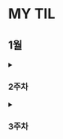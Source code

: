 # MY TIL

## 1월
<details>
  <summary><h3>2주차</h3></summary>

  <details>
    <summary>CUL & GUL</summary>
    
    - CLI(Command Line Interface): **명령어**를 통해 사용자와 컴퓨터가 상호 작용하는 방식
    - GUL(Graphic User Interface): **그래픽**을 통해 사용자와 컴퓨터가 상호 작용하는 방식
    - CLI를 사용해야 하는 가장 큰 이유는 **메모리와 CPU 사용량이 적어** 효율적으로 동작하기 때문이다. ⇒ 컴퓨터가 **개인화**가 되면서 혁신이 일어났다. 개발자라면 시스템을 구축하여 제공할 수 있어야 하며, 이를 위해서 효율성이 필요하다.
  </details>

  <details>
    <summary>CUL 中 (“.”, “..”, touch, mkdir, ls, cd, start, rm (-r), pwd)</summary>
    
    - ‘.’(점)의 역할은 위치를 알려주는 역할이다. 하나는 현재 디렉토리, 둘은 현재의 상위 디렉토리이다.
    - touch: 파일 생성 / mkdir: 새 디렉토리 생성 / ls: 현재 작업 중인 디렉토리 내부의 폴더 혹은 파일 목록을 출력
      1. touch text.txt
      2. mkdir new_dir
      3. ls . or ls ..
    - cd: 현재 작업 중인 디렉토리를 변경(위치 이동) / start: 폴더 혹은 파일을 열기 / rm: 파일 삭제 (디렉토리 삭제는 -r 옵션을 추가 사용) / pwd: 현재 작업 공간 확인(print working dir)
      1. cd new_dir → cd .. ⇒ 제자리
      2. start text.txt
      3. rm text.txt or rm -r new_dir
    - CLI에서 가장 중요한 것: **내가 어디 있는지(경로)** 알아야 한다.
    - **절대 경로:** Root 디렉토리부터 목적 지점까지 거치는 모든 경로를 전부 작성한 것 / **상대 경로**: 현재 작업하고 있는 디렉토리를 기준으로 계산된 상대적 위치를 작성한 것
      1. 윈도우 바탕 화면의 절대 경로 예시: C:/Users/ssafy/Desktop
      2. 만약 현재 작업하는 있는 디렉토리가 C:/Users 일 때, 윈도우 바탕 화면으로의 상대 경로는 ssafy/Desktop 이다.
      3. 나를 중심 혹은 컴퓨터를 중심으로 이동할 것인가를 생각하면 된다. 일반적으로 상대 경로를 통해 전달하는데 이는 절대 경로의 경우 보안에 위험이 있을 수 있기 때문이다.
  </details>

  <details>
    <summary>Git이란?</summary>
    
    - Google Docs를 활용한 버전 관리 예시와 유사하다. ⇒ ‘누가 언제 어떻게 왜’ 를 기록하면서 다음 버전은 이전 버전에 대해서 **변경점만을 저장**하고 있다.
    - 기존과 다르게 이전 버전에 대해서 추가사항이 어떤 것이 있는지 확인할 수 있으며 최종사항은 따로 저장
    - **분산** 버전 관리 시스템
      - 중앙 집중식: 버전은 중앙 서버에 저장되고 중앙 서버에서 파일을 가져와 다시 중앙에 업로드
        - 매니저 입장에서는 개발자 관리에 용이
      - 분산식: 버전을 여러 개의 복제된 저장소에 저장 및 관리
        - 중앙 서버의 장애나 손실에 대비하여 백업과 복구가 용이
        - 개발자들 간에 작업 충돌을 줄일 수 있고 개발 생산성을 향상
        - 인터넷에 연결되지 않은 환경에서도 작업 가능 ⇒ 변경 이력과 코드를 로컬 저장소에 기록하고, 나중에 중앙 서버 동기화
    - Git의 역할
      - 코드의 버전(히스토리)를 관리
      - 개발되어 온 과정 파악
      - 이전 버전과의 변경 사항 비교   ⇒ undoing과 연관지을 수 있음
    ⇒ 분산 버전 관리 시스템으로 코드의 ‘변경 이력’을 기록하고 ‘협업’을 도와주는 도구
  </details>

  <details>
    <summary>Git의 영역</summary>
    
    - **Working Directory(W.D)**: 실제 작업 중인 파일들이 위치하는 영역
    - **Staging Area (개념적으로만 존재)**: W.D에서 변경된 파일 중, 다음 버전에 포함시킬 파일들을 선택적으로 추가하거나 제외할 수 있는 **중간 준비 영역**
    - **Repository**: **버전(commit)** 이력(history)과 파일들이 영구적으로 저장되는 영역으로 모든 **버전(commit)**과 변경 이력이 기록
      - commit(버전): 변경된 파일들을 저장하는 행위이며, 마치 사진을 찍듯이 기록한다 하여 ‘snapshot’ 이라고도 함
  </details>

  <details>
    <summary>Git의 동작</summary>
    
    - git init: 로컬 저장소 설정(초기화) → git의 버전 관리를 시작할 디렉토리에서 진행 ⇒ 현재 위치를 directory에서 working directory로 바꿈
    - git add: 변경사항이 있는 파일을 staging area에 추가
    - git commit: staging area에 있는 파일들을 저장소에 기록 → 해당 시점의 버전을 생성하고 변경 이력을 남기는 것
    - git status: staging area 상태 확인
    - git config —global [user.email](http://user.email) “메일 주소”, git config —global [user.name](http://user.email) “유저네임”
    - — global: 어디서든 입력 가능하며 이를 반복적으로 사용할 시 덮어쓰여짐
    - ls -a ⇒ ./../.git/sample ⇒ .git이 Repository이며 Version DB + settings, git_prac는 W.D
    - staging area에 한 번이라도 올라가지 않으면 git으로 관리되지 않는다. staging area란 commit할 파일들을 선별한 곳이라고 생각할 수 있다.
  </details>

  <details>
    <summary>git init 주의사항</summary>
    
    - git 로컬 저장소 내에 또 다른 git 로컬 저장소를 만들지 말 것
    - 즉, 이미 git 로컬 저장소인 디렉토리 내부 하단에서 git init 명령어를 다시 입력하지 말 것
    - git 저장소 안에 git 저장소가 있을 경우 가장 바깥쪽의 git 저장소가 안쪽의 git 저장소의 변경 사항을 추적할 수 없기 때문
    - 때문에 boot나 바탕화면이 아닌 C 드라이브 같은 곳에 설정할 것
    - git commit —amend ⇒ 이전 commit 수정
  </details>

  <details>
    <summary>Vim</summary>
    
    - i: insert mode, 완료한 뒤 :q, :q!, :wq, :wq! 와 같은 명령어로 종료 가능하다.
  </details>

  <details>
    <summary>CUL 中 (remote, push, pull, clone, gitignore)</summary>
    
    - remote: git remote add (명령어) | origin(별칭) | URL(원격 저장소)
    - push: git push (명령어) | origin(별칭) | master (branch 이름)
    - commit 이력이 없다면 push 할 수 없다. 이를 클라우드와 같이 파일을 저장만 하는 곳으로 이해하지 말 것
    - 로컬 → 원격
    - pull: git pull | URL(원격 저장소)
      - 원격 저장소에 있던 파일들을 기준으로 로컬 저장소 파일들을 업데이트 시킴
    - clone: git clone | URL(원격 저장소)
      - 원격 저장소에 있던 파일들을 로컬 저장소로 다운받음
    - gitignore: git에서 특정 파일이나 디렉토리를 추적하지 않도록 설정하는 데 사용되는 텍스트 파일
      - touch .gitignore | [gitignore.io](http://gitignore.io) 사이트 참조
      - 한 번 staging area에 추가되는 순간 gitignore 효과는 사라짐. 따라서 처음 repo를 만들 때, gitignore를 포함하여 설계하는 것이 중요
  </details>
  
  <details>
    <summary>TIL</summary>
    
    - TIL(Today I Learn): 매일 내가 배운 것을 Markdown으로 정리해서 문서화하는 것
    - ‘문서화’ 의 중요성: 신입 개발자에게 요구되는 가장 중요한 덕목이며 이는 나 말고도 이를 보고 이어갈 다른 개발자 입장도 고려되어야 한다. ⇒ 꾸준히 스스로 학습해 성장할 수 있고 문서화를 통해 내 생각을 정리하고 팀에 공유할 수 있는 능력
    - 경로마다 readme 파일이 있을 수 있다.
  </details>

  <details>
    <summary>Revert&Reset&restore</summary>
    
    - commit -amend ⇒ 바로 직전 수정을 통한 재확인 및 검증
    - 과거로 되돌린다는 공통점은 있으나 Revert는 되돌렸다는 기록, history, commit을 남김, Reset은 기록 조차 없음
    - revert: 재설정, 단일 commit을 실행 취소, 프로젝트 기록에서 commit을 없었던 일로 처리 후 그 결과를 commit으로 추가. 이를 통해서 추적 가능하다.
    - git revert 정리
        - 변경 사항을 안전하게 실행 취소할 수 있도록 도와주는 순방향 실행 취소 작업
        - commit기록에서 commit을 삭제하거나 분리하는 대신 지정된 변경 사항을 반전시키는 새 commit을 생성
        - git에서 기록이 손실되는 것을 방지하며 기록의 무결성과 협업의 신뢰성 높임
    - git reset: 특정 commit으로 되돌아가는 작업, git reset [옵션 <commit id>
    - git reset 작동 원리: 되돌리기, 시계를 마치 과거로 돌리는 듯한 행위, 특정 commit 으로 되돌아 갔을 때, 되돌아간 commit 이후의 commit은 모두 삭제
        - —sort, —mixed. —hard: 삭제되는 commit들의 기록을 어떤 영역에 남겨둘 것인지 정하는 옵션.
            - soft: 삭제 commit을 staging area에 남김
    - git restore: 파일 내용 수정 전으로 되돌리기
        - staging area에 올라간 파일을 Unstage 하기
            - git rm —cached
            - git restore —staged
  </details>

  <details>
    <summary>Chat GPT</summary>
    
    - Chat Gpt가 가능하게 한 다양한 이유 중 하나는 Web Service라는 것이다. 이를 통해서 기술(Soft service) + API(소통) ⇒ GPT를 기반으로 프로젝트 등을 지향하는 것이 생산적
  </details>

  <details>
    <summary>API</summary>
    
    - Interface
        - 서로 다른 두 개의 시스템이 정보를 교환할 때, 그 사이에 존재하는 접점
        - 사용자가 기기를 쉽게 동작 시키거나, 기계와 기계가 통신할 때 필요한 ‘약속된 방’
    - UI
    - 눈에 보이지 않는 영역의 통신으로 기계와 기계, 시스템과 시스템 사이의 소통이 수 없이 많이 이루어진다.
        - 클라이언트 - 서버 구조 ⇒ Client(requests)→ ← (responses) Server
            - 클라이언트: 서비스 요청
            - 서버: 요청을 받아 처리하고, 결과를 응답
            - 사용자가 브라우저로 특정 주소(URL)를 요청 →  ←서버가 해당 페이지, 데이터 등을 보내줌
    - API: 두 소프트웨어가 서로 통신할 수 있게 하는 메커니즘 → **약속된 방식**의 인터페이스로 **특정 규칙**에 따라 데이터를 요청하고 응답하는 규칙을 제공
        - API KEY:
            - 보안 강화: 무단 접근을 막고, 승인된 사용자만 요청 가능
            - 데이터 관리: 호출 횟수, 사용량 모니터링, 일정량 이상 사용 시 과금 정책 적용 가
            - 공개된 곳에 노출되면 안되며 KEY를 안전하게 저장하는 방법들을 고려해야 한다.
    - Application: **특정 기능**을 수행하는 모든 소프트웨어 → 웹 모바일 데스크톱 앱 등, 우리가 만든 서비스나 프로그램도 모두 앱의 일종

⇒(요약) API는 클라이언트와 서버 사이의 invisiable interface. API Key는 이 통신을 더욱 안전하게 만들기 위한 핵심 수단
  </details>

</details>

<details>
  <summary><h3>3주차</h3></summary>

  <details>
    <summary>프로그래밍</summary>
    명령어들의 집합으로 핵심은 새 연산을 정의하고 조합해 유용한 작업을 수행하는 것
  ⇒ 문제를 해결하는 매우 강력한 방법
  </details>

  <details>
    <summary>Python 개념</summary>
  </details>

  <details>
    <summary>Python 변수</summary>
  </details>

  <details>
    <summary>Python Type</summary>
  </details>
  
</details>
